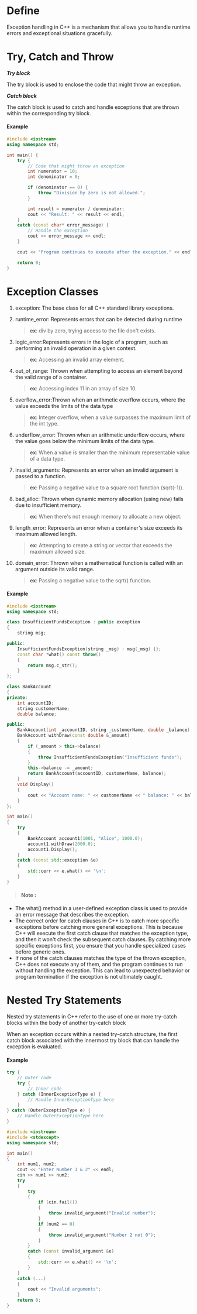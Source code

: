 # Define

Exception handling in C++ is a mechanism that allows you to handle runtime errors and exceptional situations gracefully.

# Try, Catch and Throw

**_Try block_**

The try block is used to enclose the code that might throw an exception.

**_Catch block_**

The catch block is used to catch and handle exceptions that are thrown within the corresponding try block.

#### Example

```cpp
#include <iostream>
using namespace std;

int main() {
    try {
        // Code that might throw an exception
        int numerator = 10;
        int denominator = 0;

        if (denominator == 0) {
            throw "Division by zero is not allowed.";
        }

        int result = numerator / denominator;
        cout << "Result: " << result << endl;
    }
    catch (const char* error_message) {
        // Handle the exception
        cout << error_message << endl;
    }

    cout << "Program continues to execute after the exception." << endl;

    return 0;
}

```

# Exception Classes

1. exception: The base class for all C++ standard library exceptions.
2. runtime_error: Represents errors that can be detected during runtime

   > **ex**: div by zero, trying access to the file don't exists.

3. logic_error:Represents errors in the logic of a program, such as performing an invalid operation in a given context.
   > **ex**: Accessing an invalid array element.
4. out_of_range: Thrown when attempting to access an element beyond the valid range of a container.
   > **ex**: Accessing index 11 in an array of size 10.
5. overflow_error:Thrown when an arithmetic overflow occurs, where the value exceeds the limits of the data type
   > **ex**: Integer overflow, when a value surpasses the maximum limit of the int type.
6. underflow_error: Thrown when an arithmetic underflow occurs, where the value goes below the minimum limits of the data type.
   > **ex**: When a value is smaller than the minimum representable value of a data type.
7. invalid_arguments: Represents an error when an invalid argument is passed to a function.
   > **ex**: Passing a negative value to a square root function (sqrt(-1)).
8. bad_alloc: Thrown when dynamic memory allocation (using new) fails due to insufficient memory.
   > **ex**: When there's not enough memory to allocate a new object.
9. length_error: Represents an error when a container's size exceeds its maximum allowed length.
   > **ex**: Attempting to create a string or vector that exceeds the maximum allowed size.
10. domain_error: Thrown when a mathematical function is called with an argument outside its valid range.
    > **ex**: Passing a negative value to the sqrt() function.

#### Example

```cpp
#include <iostream>
using namespace std;

class InsufficientFundsException : public exception
{
    string msg;

public:
    InsufficientFundsException(string _msg) : msg(_msg) {};
    const char *what() const throw()
    {
        return msg.c_str();
    }
};

class BankAccount
{
private:
    int accountID;
    string customerName;
    double balance;

public:
    BankAccount(int _accountID, string _customerName, double _balance) : accountID(_accountID), customerName(_customerName), balance(_balance) {};
    BankAccount withDraw(const double &_amount)
    {
        if (_amount > this->balance)
        {
            throw InsufficientFundsException("Insufficient funds");
        }
        this->balance -= _amount;
        return BankAccount(accountID, customerName, balance);
    }
    void Display()
    {
        cout << "Account name: " << customerName << " balance: " << balance << endl;
    }
};

int main()
{
    try
    {
        BankAccount account1(1001, "Alice", 1000.0);
        account1.withDraw(2000.0);
        account1.Display();
    }
    catch (const std::exception &e)
    {
        std::cerr << e.what() << '\n';
    }
}
```

> #### Note :

- The what() method in a user-defined exception class is used to provide an error message that describes the exception.
- The correct order for catch clauses in C++ is to catch more specific exceptions before catching more general exceptions. This is because C++ will execute the first catch clause that matches the exception type, and then it won't check the subsequent catch clauses. By catching more specific exceptions first, you ensure that you handle specialized cases before generic ones.
- If none of the catch clauses matches the type of the thrown exception, C++ does not execute any of them, and the program continues to run without handling the exception. This can lead to unexpected behavior or program termination if the exception is not ultimately caught.

# Nested Try Statements

Nested try statements in C++ refer to the use of one or more try-catch blocks within the body of another try-catch block

When an exception occurs within a nested try-catch structure, the first catch block associated with the innermost try block that can handle the exception is evaluated.

#### Example

```cpp
try {
    // Outer code
    try {
        // Inner code
    } catch (InnerExceptionType e) {
        // Handle InnerExceptionType here
    }
} catch (OuterExceptionType e) {
    // Handle OuterExceptionType here
}
```

```cpp
#include <iostream>
#include <stdexcept>
using namespace std;

int main()
{
    int num1, num2;
    cout << "Enter Number 1 & 2" << endl;
    cin >> num1 >> num2;
    try
    {
        try
        {
            if (cin.fail())
            {
                throw invalid_argument("Invalid number");
            }
            if (num2 == 0)
            {
                throw invalid_argument("Number 2 not 0");
            }
        }
        catch (const invalid_argument &e)
        {
            std::cerr << e.what() << '\n';
        }
    }
    catch (...)
    {
        cout << "Invalid arguments";
    }
    return 0;
}
```
